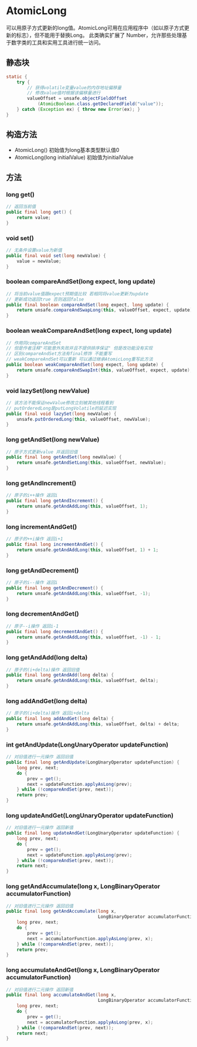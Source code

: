 # AtomicLong

可以用原子方式更新的long值。AtomicLong可用在应用程序中（如以原子方式更新的标志），但不能用于替换Long。
此类确实扩展了 Number，允许那些处理基于数字类的工具和实用工具进行统一访问。

## 静态块
```java
static {
    try {
        // 获得volatile变量value的内存地址偏移量
        // 修改value值时根据该偏移量进行
        valueOffset = unsafe.objectFieldOffset
            (AtomicBoolean.class.getDeclaredField("value"));
    } catch (Exception ex) { throw new Error(ex); }
}
```

## 构造方法
- AtomicLong() 初始值为long基本类型默认值0  
- AtomicLong(long initialValue) 初始值为initialValue  

## 方法
### long get()
```java
// 返回当前值
public final long get() {
    return value;
}
```

### void set()
```java
// 无条件设置value为新值
public final void set(long newValue) {
    value = newValue;
}
```

### boolean compareAndSet(long expect, long update)
```java
// 将当前value值跟expect预期值比较 若相同将value更新为update
// 更新成功返回true 否则返回false
public final boolean compareAndSet(long expect, long update) {
    return unsafe.compareAndSwapLong(this, valueOffset, expect, update);
}
```

### boolean weakCompareAndSet(long expect, long update)
```java
// 作用同compareAndSet 
// 但是作者注释"可能意外失败并且不提供排序保证" 但是改功能没有实现 
// 区别compareAndSet方法有final修饰 不能重写
// weakCompareAndSet可以重新 可以通过继承AtomicLong重写此方法
public boolean weakCompareAndSet(long expect, long update) {
    return unsafe.compareAndSwapInt(this, valueOffset, expect, update);
}
```

### void lazySet(long newValue)
```java
// 该方法不能保证newValue修改立刻被其他线程看到
// putOrderedLong是putLongVolatile的延迟实现
public final void lazySet(long newValue) {
    unsafe.putOrderedLong(this, valueOffset, newValue);
}
```

### long getAndSet(long newValue)
```java
// 原子方式更新value 并返回旧值
public final long getAndSet(long newValue) {
    return unsafe.getAndSetLong(this, valueOffset, newValue);
}
```

### long getAndIncrement()
```java
// 原子的i++操作 返回i
public final long getAndIncrement() {
    return unsafe.getAndAddLong(this, valueOffset, 1);
}
```

### long incrementAndGet()
```java
// 原子的++i操作 返回i+1
public final long incrementAndGet() {
    return unsafe.getAndAddLong(this, valueOffset, 1) + 1;
}
```

### long getAndDecrement()
```java
// 原子的i--操作 返回i
public final long getAndDecrement() {
    return unsafe.getAndAddLong(this, valueOffset, -1);
}
```

### long decrementAndGet()
```java
// 原子--i操作 返回i-1
public final long decrementAndGet() {
    return unsafe.getAndAddLong(this, valueOffset, -1) - 1;
}
```

### long getAndAdd(long delta)
```java
// 原子的(i+delta)操作 返回旧值
public final long getAndAdd(long delta) {
    return unsafe.getAndAddLong(this, valueOffset, delta);
}
```

### long addAndGet(long delta)
```java
// 原子的(i+delta)操作 返回i+delta
public final long addAndGet(long delta) {
    return unsafe.getAndAddLong(this, valueOffset, delta) + delta;
}
```

### int getAndUpdate(LongUnaryOperator updateFunction)
```java
// 对旧值进行一元操作 返回旧值
public final long getAndUpdate(LongUnaryOperator updateFunction) {
    long prev, next;
    do {
        prev = get();
        next = updateFunction.applyAsLong(prev);
    } while (!compareAndSet(prev, next));
    return prev;
}
```

### long updateAndGet(LongUnaryOperator updateFunction)
```java
// 对旧值进行一元操作 返回新值
public final long updateAndGet(LongUnaryOperator updateFunction) {
    long prev, next;
    do {
        prev = get();
        next = updateFunction.applyAsLong(prev);
    } while (!compareAndSet(prev, next));
    return next;
}
```

### long getAndAccumulate(long x, LongBinaryOperator accumulatorFunction)
```java
// 对旧值进行二元操作 返回旧值
public final long getAndAccumulate(long x,
                                   LongBinaryOperator accumulatorFunction) {
    long prev, next;
    do {
        prev = get();
        next = accumulatorFunction.applyAsLong(prev, x);
    } while (!compareAndSet(prev, next));
    return prev;
}
```

### long accumulateAndGet(long x, LongBinaryOperator accumulatorFunction)
```java
// 对旧值进行二元操作 返回新值
public final long accumulateAndGet(long x,
                                   LongBinaryOperator accumulatorFunction) {
    long prev, next;
    do {
        prev = get();
        next = accumulatorFunction.applyAsLong(prev, x);
    } while (!compareAndSet(prev, next));
    return next;
}
```
